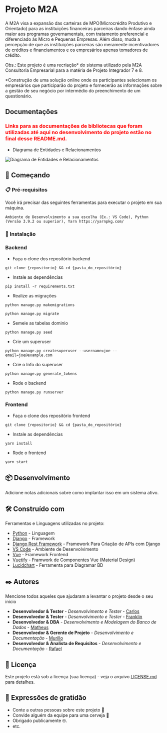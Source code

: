 # Projeto M2A

A M2A visa a expansão das carteiras de MPO(Microcrédito Produtivo e Orientado) para as instituições financeiras parceiras dando ênfase ainda maior aos programas governamentais, com tratamento preferencial e diferenciado às Micro e Pequenas Empresas. Além disso, muda a percepção de que as instituições parceiras são meramente incentivadores de créditos e financiamentos e os empresários apenas tomadores de crédito.

Obs.: Este projeto é uma recriação* do sistema utilizado pela M2A Consultoria Empresarial para a matéria de Projeto Integrador 7 e 8.

*Construção de uma solução online onde os participantes selecionam os empresários que participarão do projeto e fornecerão as informações sobre a gestão de seu negócio por intermédio do preenchimento de um questionário.

## Documentações

<h3 style="color: red;"> Links para as documentações de bibliotecas que foram utilizadas até aqui no desenvolvimento do projeto estão no final desse README.md. </h3>
<!-- <h3 style="color: red;"> Links para as documentações utilizadas até aqui no desenvolvimento do projeto: </h3> -->

- Diagrama de Entidades e Relacionamentos

![Diagrama de Entidades e Relacionamentos](https://user-images.githubusercontent.com/51242246/143957497-0a70a5cf-501c-4d31-b269-af8d9c190c5c.png)

## 🚀 Começando

### 📋 Pré-requisitos

Você irá precisar das seguintes ferramentas para executar o projeto em sua máquina.

```
Ambiente de Desenvolvimento a sua escolha (Ex.: VS Code), Python (Versão 3.9.2 ou superior), Yarn https://yarnpkg.com/
```

### 🔧 Instalação


### Backend
- Faça o clone dos repositório backend
```
git clone {repositorio} && cd {pasta_do_repositório}
```
- Instale as dependências
```
pip install -r requirements.txt
```
- Realize as migrações
```
python manage.py makemigrations
```
```
python manage.py migrate
```
- Semeie as tabelas dominio
```
python manage.py seed
```
- Crie um superuser
```
python manage.py createsuperuser --username=joe --email=joe@example.com
```
- Crie o Info do superuser
```
python manage.py generate_tokens
```
- Rode o backend
```
python manage.py runserver
```

### Frontend
- Faça o clone dos repositório frontend 
```
git clone {repositorio} && cd {pasta_do_repositório}
```

- Instale as dependências
```
yarn install
```

- Rode o frontend
```
yarn start
```

## 📦 Desenvolvimento

Adicione notas adicionais sobre como implantar isso em um sistema ativo.

## 🛠️ Construído com

Ferramentas e Linguagens utilizadas no projeto:

* [Python](https://www.python.org/) - Linguagem
* [Django](https://www.djangoproject.com/) - Framework
* [Django Rest Framework](https://www.django-rest-framework.org/) - Framework Para Criação de APIs com Django
* [VS Code](https://code.visualstudio.com/) - Ambiente de Desenvolvimento
* [Vue](https://vuejs.org/v2/guide/) - Framework Frontend
* [Vuetify](https://vuetifyjs.com/en/getting-started/installation/) - Framwork de Componentes Vue (Material Design)
* [Lucidchart](https://www.lucidchart.com/) - Ferramenta para Diagramar BD

## ✒️ Autores

Mencione todos aqueles que ajudaram a levantar o projeto desde o seu início

* **Desenvolvedor & Tester** - *Desenvolvimento e Tester* - [Carlos](https://github.com/linkParaPerfil)
* **Desenvolvedor & Tester** - *Desenvolvimento e Tester* - [Franklin](https://github.com/franklinarauj)
* **Desenvolvedor & DBA** - *Desenvolvimento e Modelagem do Banco de Dados* - [Matheus](https://github.com/matheus-emuniz)
* **Desenvolvedor & Gerente de Projeto** - *Desenvolvimento e Documentação* - [Murillo](https://github.com/murillenda)
* **Desenvolvedor & Analista de Requisitos** - *Desenvolvimento e Documentação* - [Rafael](https://github.com/RafaelGuido)

## 📄 Licença

Este projeto está sob a licença (sua licença) - veja o arquivo [LICENSE.md](https://github.com/usuario/projeto/licenca) para detalhes.

## 🎁 Expressões de gratidão

* Conte a outras pessoas sobre este projeto 📢
* Convide alguém da equipe para uma cerveja 🍺 
* Obrigado publicamente 🤓.
* etc.
